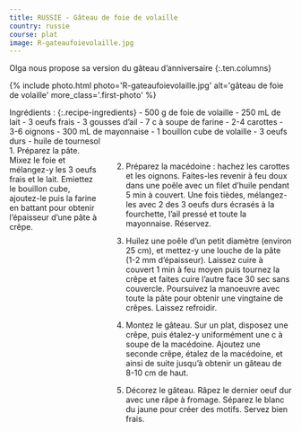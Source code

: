 ```yaml
---
title: RUSSIE - Gâteau de foie de volaille
country: russie
course: plat
image: R-gateaufoievolaille.jpg
---
```


Olga nous propose sa version du gâteau d’anniversaire
{:.ten.columns}
<!--fin extrait-->

{% include photo.html photo='R-gateaufoievolaille.jpg' alt='gâteau de foie de volaille' more_class='.first-photo' %}

<div class="four columns" markdown="1">
Ingrédients :
{:.recipe-ingredients}
- 500 g de foie de volaille
- 250 mL de lait
- 3 oeufs frais
- 3 gousses d’ail
- 7 c à soupe de farine
- 2-4 carottes
- 3-6 oignons
- 300 mL de mayonnaise
- 1 bouillon cube de volaille
- 3 oeufs durs
- huile de tournesol
</div>

<div class="ten columns" markdown="1">
1. Préparez la pâte. Mixez le foie et mélangez-y les 3 oeufs frais et le lait. Emiettez le bouillon cube, ajoutez-le puis la farine en battant pour obtenir l’épaisseur d’une pâte à crêpe.

2. Préparez la macédoine : hachez les carottes et les oignons. Faites-les revenir à feu doux dans une poêle avec un filet d’huile pendant 5 min à couvert. Une fois tièdes, mélangez-les avec 2 des 3 oeufs durs écrasés à la fourchette, l’ail pressé et toute la mayonnaise. Réservez.

3. Huilez une poêle d’un petit diamètre (environ 25 cm), et mettez-y une louche de la pâte (1-2 mm d’épaisseur). Laissez cuire à couvert 1 min à feu moyen puis tournez la crêpe et faites cuire l’autre face 30 sec sans couvercle. Poursuivez la manoeuvre avec toute la pâte pour obtenir une vingtaine de crêpes. Laissez refroidir.

4. Montez le gâteau. Sur un plat, disposez une crêpe, puis étalez-y uniformément une c à soupe de la macédoine. Ajoutez une seconde crêpe, étalez de la macédoine, et ainsi de suite jusqu’à obtenir un gâteau de 8-10 cm de haut.

5. Décorez le gâteau. Râpez le dernier oeuf dur avec une râpe à fromage. Séparez le blanc du jaune pour créer des motifs. Servez bien frais.
</div>
